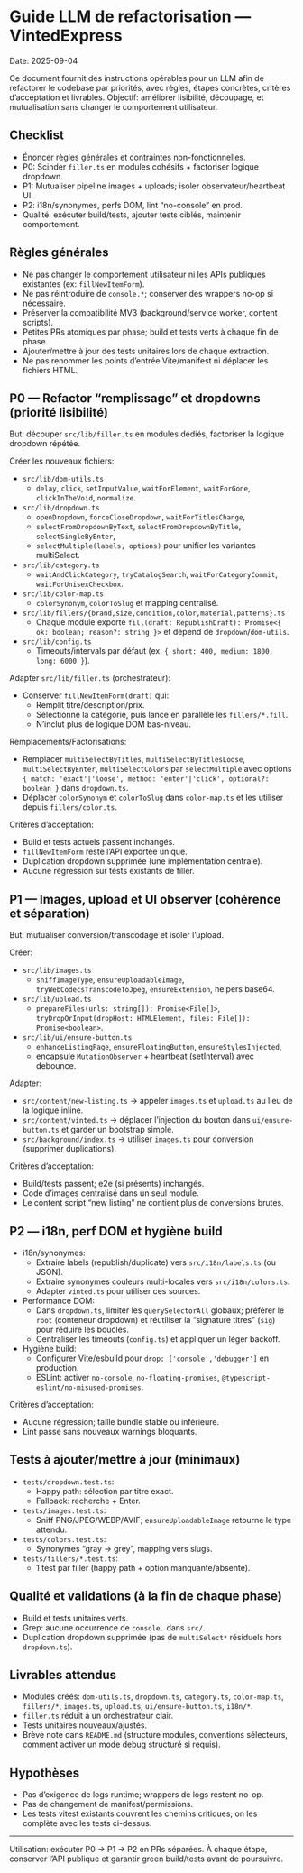 # Guide LLM de refactorisation — VintedExpress

Date: 2025-09-04

Ce document fournit des instructions opérables pour un LLM afin de refactorer le codebase par priorités, avec règles, étapes concrètes, critères d’acceptation et livrables. Objectif: améliorer lisibilité, découpage, et mutualisation sans changer le comportement utilisateur.

## Checklist

- Énoncer règles générales et contraintes non-fonctionnelles.
- P0: Scinder `filler.ts` en modules cohésifs + factoriser logique dropdown.
- P1: Mutualiser pipeline images + uploads; isoler observateur/heartbeat UI.
- P2: i18n/synonymes, perfs DOM, lint “no-console” en prod.
- Qualité: exécuter build/tests, ajouter tests ciblés, maintenir comportement.

## Règles générales

- Ne pas changer le comportement utilisateur ni les APIs publiques existantes (ex: `fillNewItemForm`).
- Ne pas réintroduire de `console.*`; conserver des wrappers no-op si nécessaire.
- Préserver la compatibilité MV3 (background/service worker, content scripts).
- Petites PRs atomiques par phase; build et tests verts à chaque fin de phase.
- Ajouter/mettre à jour des tests unitaires lors de chaque extraction.
- Ne pas renommer les points d’entrée Vite/manifest ni déplacer les fichiers HTML.

## P0 — Refactor “remplissage” et dropdowns (priorité lisibilité)

But: découper `src/lib/filler.ts` en modules dédiés, factoriser la logique dropdown répétée.

Créer les nouveaux fichiers:

- `src/lib/dom-utils.ts`
  - `delay`, `click`, `setInputValue`, `waitForElement`, `waitForGone`, `clickInTheVoid`, `normalize`.
- `src/lib/dropdown.ts`
  - `openDropdown`, `forceCloseDropdown`, `waitForTitlesChange`,
  - `selectFromDropdownByText`, `selectFromDropdownByTitle`, `selectSingleByEnter`,
  - `selectMultiple(labels, options)` pour unifier les variantes multiSelect.
- `src/lib/category.ts`
  - `waitAndClickCategory`, `tryCatalogSearch`, `waitForCategoryCommit`, `waitForUnisexCheckbox`.
- `src/lib/color-map.ts`
  - `colorSynonym`, `colorToSlug` et mapping centralisé.
- `src/lib/fillers/{brand,size,condition,color,material,patterns}.ts`
  - Chaque module exporte `fill(draft: RepublishDraft): Promise<{ ok: boolean; reason?: string }>` et dépend de `dropdown`/`dom-utils`.
- `src/lib/config.ts`
  - Timeouts/intervals par défaut (ex: `{ short: 400, medium: 1800, long: 6000 }`).

Adapter `src/lib/filler.ts` (orchestrateur):

- Conserver `fillNewItemForm(draft)` qui:
  - Remplit titre/description/prix.
  - Sélectionne la catégorie, puis lance en parallèle les `fillers/*.fill`.
  - N’inclut plus de logique DOM bas-niveau.

Remplacements/Factorisations:

- Remplacer `multiSelectByTitles`, `multiSelectByTitlesLoose`, `multiSelectByEnter`, `multiSelectColors` par `selectMultiple` avec options `{ match: 'exact'|'loose', method: 'enter'|'click', optional?: boolean }` dans `dropdown.ts`.
- Déplacer `colorSynonym` et `colorToSlug` dans `color-map.ts` et les utiliser depuis `fillers/color.ts`.

Critères d’acceptation:

- Build et tests actuels passent inchangés.
- `fillNewItemForm` reste l’API exportée unique.
- Duplication dropdown supprimée (une implémentation centrale).
- Aucune régression sur tests existants de filler.

## P1 — Images, upload et UI observer (cohérence et séparation)

But: mutualiser conversion/transcodage et isoler l’upload.

Créer:

- `src/lib/images.ts`
  - `sniffImageType`, `ensureUploadableImage`, `tryWebCodecsTranscodeToJpeg`, `ensureExtension`, helpers base64.
- `src/lib/upload.ts`
  - `prepareFiles(urls: string[]): Promise<File[]>`, `tryDropOrInput(dropHost: HTMLElement, files: File[]): Promise<boolean>`.
- `src/lib/ui/ensure-button.ts`
  - `enhanceListingPage`, `ensureFloatingButton`, `ensureStylesInjected`,
  - encapsule `MutationObserver` + heartbeat (setInterval) avec debounce.

Adapter:

- `src/content/new-listing.ts` → appeler `images.ts` et `upload.ts` au lieu de la logique inline.
- `src/content/vinted.ts` → déplacer l’injection du bouton dans `ui/ensure-button.ts` et garder un bootstrap simple.
- `src/background/index.ts` → utiliser `images.ts` pour conversion (supprimer duplications).

Critères d’acceptation:

- Build/tests passent; e2e (si présents) inchangés.
- Code d’images centralisé dans un seul module.
- Le content script “new listing” ne contient plus de conversions brutes.

## P2 — i18n, perf DOM et hygiène build

- i18n/synonymes:
  - Extraire labels (republish/duplicate) vers `src/i18n/labels.ts` (ou JSON).
  - Extraire synonymes couleurs multi-locales vers `src/i18n/colors.ts`.
  - Adapter `vinted.ts` pour utiliser ces sources.
- Performance DOM:
  - Dans `dropdown.ts`, limiter les `querySelectorAll` globaux; préférer le `root` (conteneur dropdown) et réutiliser la “signature titres” (`sig`) pour réduire les boucles.
  - Centraliser les timeouts (`config.ts`) et appliquer un léger backoff.
- Hygiène build:
  - Configurer Vite/esbuild pour `drop: ['console','debugger']` en production.
  - ESLint: activer `no-console`, `no-floating-promises`, `@typescript-eslint/no-misused-promises`.

Critères d’acceptation:

- Aucune régression; taille bundle stable ou inférieure.
- Lint passe sans nouveaux warnings bloquants.

## Tests à ajouter/mettre à jour (minimaux)

- `tests/dropdown.test.ts`:
  - Happy path: sélection par titre exact.
  - Fallback: recherche + Enter.
- `tests/images.test.ts`:
  - Sniff PNG/JPEG/WEBP/AVIF; `ensureUploadableImage` retourne le type attendu.
- `tests/colors.test.ts`:
  - Synonymes “gray -> grey”, mapping vers slugs.
- `tests/fillers/*.test.ts`:
  - 1 test par filler (happy path + option manquante/absente).

## Qualité et validations (à la fin de chaque phase)

- Build et tests unitaires verts.
- Grep: aucune occurrence de `console.` dans `src/`.
- Duplication dropdown supprimée (pas de `multiSelect*` résiduels hors `dropdown.ts`).

## Livrables attendus

- Modules créés: `dom-utils.ts`, `dropdown.ts`, `category.ts`, `color-map.ts`, `fillers/*`, `images.ts`, `upload.ts`, `ui/ensure-button.ts`, `i18n/*`.
- `filler.ts` réduit à un orchestrateur clair.
- Tests unitaires nouveaux/ajustés.
- Brève note dans `README.md` (structure modules, conventions sélecteurs, comment activer un mode debug structuré si requis).

## Hypothèses

- Pas d’exigence de logs runtime; wrappers de logs restent no-op.
- Pas de changement de manifest/permissions.
- Les tests vitest existants couvrent les chemins critiques; on les complète avec les tests ci-dessus.

---

Utilisation: exécuter P0 → P1 → P2 en PRs séparées. À chaque étape, conserver l’API publique et garantir green build/tests avant de poursuivre.
